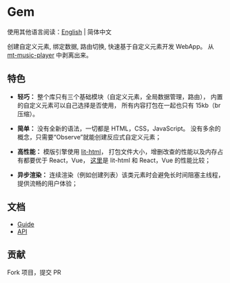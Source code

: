 # Gem

使用其他语言阅读：[English](./README.md) | 简体中文

创建自定义元素, 绑定数据, 路由切换, 快速基于自定义元素开发 WebApp。
从 [mt-music-player](https://github.com/mantou132/mt-music-player) 中剥离出来。

## 特色

- **轻巧：**
  整个库只有三个基础模块（自定义元素，全局数据管理，路由），
  内置的自定义元素可以自己选择是否使用，
  所有内容打包在一起也只有 15kb（br 压缩）。

- **简单：**
  没有全新的语法，一切都是 HTML，CSS，JavaScript。
  没有多余的概念，只需要“Observe”就能创建反应式自定义元素；

- **高性能：**
  模版引擎使用 [lit-html](https://github.com/Polymer/lit-html)，
  打包文件大小，增删改查的性能以及内存占有都要优于 React，Vue，
  [这里](https://rawgit.com/krausest/js-framework-benchmark/master/webdriver-ts-results/table.html)是 lit-html 和 React，Vue 的性能比较；

- **异步渲染：**
  连续渲染（例如创建列表）该类元素时会避免长时间阻塞主线程，提供流畅的用户体验；

## 文档

- [Guide](https://gemjs.org/guide/)
- [API](https://gemjs.org/api/)

## 贡献

Fork 项目，提交 PR
